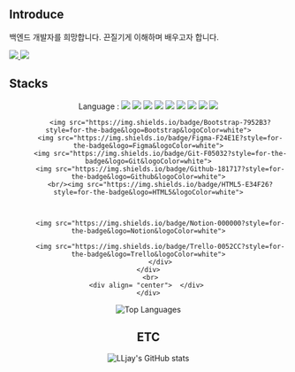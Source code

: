 <!--
**LLjay/LLjay** is a ✨ _special_ ✨ repository because its `README.md` (this file) appears on your GitHub profile.

Here are some ideas to get you started:

- 🔭 I’m currently working on ...
- 🌱 I’m currently learning ...
- 👯 I’m looking to collaborate on ...
- 🤔 I’m looking for help with ...
- 💬 Ask me about ...
- 📫 How to reach me: ...
- 😄 Pronouns: ...
- ⚡ Fun fact: ...
-->

## Introduce
백엔드 개발자를 희망합니다. 끈질기게 이해하며 배우고자 합니다.

<div align= "left">
    <div align= "left"> <a href=https://julylee0724.tistory.com/> <img src="https://img.shields.io/badge/Tistory-000000?style=for-the-badge&logo=Tistory&logoColor=white&link=https://julylee0724.tistory.com/"> </a>
         <a href=mailto:julylee0724@gmail.com> <img src="https://img.shields.io/badge/Gmail-EA4335?style=for-the-badge&logo=Gmail&logoColor=white&link=mailto:julylee0724@gmail.com"> </a>
          </div>

## Stacks
<div>
    <div style="margin: 0 auto; text-align: center;" align= "center"> 
      Language : <img src="https://img.shields.io/badge/Java-007396?style=for-the-badge&logo=Java&logoColor=white">    
      <img src="https://img.shields.io/badge/Spring-6DB33F?style=for-the-badge&logo=Spring&logoColor=white">
      <img src="https://img.shields.io/badge/Spring Boot-6DB33F?style=for-the-badge&logo=Spring Boot&logoColor=white">
      <img src="https://img.shields.io/badge/postgresql-%23336791.svg?&style=for-the-badge&logo=postgresql&logoColor=white" />
      <img src="https://img.shields.io/badge/Oracle-F80000?style=for-the-badge&logo=Oracle&logoColor=white">
      <img src="https://img.shields.io/badge/Javascript-F7DF1E?style=for-the-badge&logo=Javascript&logoColor=white">
      <img src="https://img.shields.io/badge/HTML5-E34F26?style=for-the-badge&logo=HTML5&logoColor=white">
      <img src="https://img.shields.io/badge/Git-F05032?style=for-the-badge&logo=Git&logoColor=white">
      <img src="https://img.shields.io/badge/Apache Tomcat-F8DC75?style=for-the-badge&logo=Apache Tomcat&logoColor=white">
      
          <img src="https://img.shields.io/badge/Bootstrap-7952B3?style=for-the-badge&logo=Bootstrap&logoColor=white">
          <img src="https://img.shields.io/badge/Figma-F24E1E?style=for-the-badge&logo=Figma&logoColor=white">
          <img src="https://img.shields.io/badge/Git-F05032?style=for-the-badge&logo=Git&logoColor=white">
          <img src="https://img.shields.io/badge/Github-181717?style=for-the-badge&logo=Github&logoColor=white">
          <br/><img src="https://img.shields.io/badge/HTML5-E34F26?style=for-the-badge&logo=HTML5&logoColor=white">
          
          
        
          <img src="https://img.shields.io/badge/Notion-000000?style=for-the-badge&logo=Notion&logoColor=white">

          <img src="https://img.shields.io/badge/Trello-0052CC?style=for-the-badge&logo=Trello&logoColor=white">
          </div>
    </div>
      <br> 
    <div align= "center">  </div> 
    </div>
![Top Languages](https://github-readme-stats.vercel.app/api/top-langs/?username=LLjay&layout=compact)

## ETC
![LLjay's GitHub stats](https://github-readme-stats.vercel.app/api?username=LLjay&show_icons=true&theme=transparent)





    
